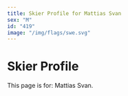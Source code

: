 ```yaml
---
title: Skier Profile for Mattias Svan
sex: "M"
id: "419"
image: "/img/flags/swe.svg" 
---
```


# Skier Profile

This page is for: Mattias Svan.
    